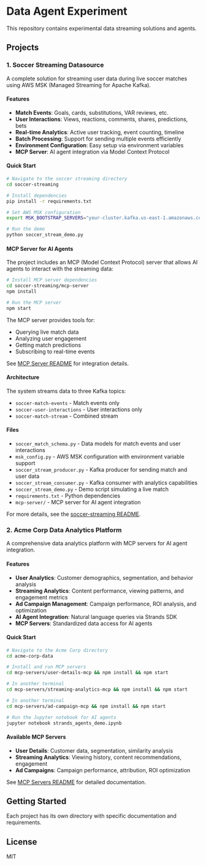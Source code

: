# Data Agent Experiment

This repository contains experimental data streaming solutions and agents.

## Projects

### 1. Soccer Streaming Datasource

A complete solution for streaming user data during live soccer matches using AWS MSK (Managed Streaming for Apache Kafka).

#### Features
- **Match Events**: Goals, cards, substitutions, VAR reviews, etc.
- **User Interactions**: Views, reactions, comments, shares, predictions, bets
- **Real-time Analytics**: Active user tracking, event counting, timeline
- **Batch Processing**: Support for sending multiple events efficiently
- **Environment Configuration**: Easy setup via environment variables
- **MCP Server**: AI agent integration via Model Context Protocol

#### Quick Start

```bash
# Navigate to the soccer streaming directory
cd soccer-streaming

# Install dependencies
pip install -r requirements.txt

# Set AWS MSK configuration
export MSK_BOOTSTRAP_SERVERS="your-cluster.kafka.us-east-1.amazonaws.com:9092"

# Run the demo
python soccer_stream_demo.py
```

#### MCP Server for AI Agents

The project includes an MCP (Model Context Protocol) server that allows AI agents to interact with the streaming data:

```bash
# Install MCP server dependencies
cd soccer-streaming/mcp-server
npm install

# Run the MCP server
npm start
```

The MCP server provides tools for:
- Querying live match data
- Analyzing user engagement
- Getting match predictions
- Subscribing to real-time events

See [MCP Server README](./soccer-streaming/mcp-server/README.md) for integration details.

#### Architecture

The system streams data to three Kafka topics:
- `soccer-match-events` - Match events only
- `soccer-user-interactions` - User interactions only  
- `soccer-match-stream` - Combined stream

#### Files
- `soccer_match_schema.py` - Data models for match events and user interactions
- `msk_config.py` - AWS MSK configuration with environment variable support
- `soccer_stream_producer.py` - Kafka producer for sending match and user data
- `soccer_stream_consumer.py` - Kafka consumer with analytics capabilities
- `soccer_stream_demo.py` - Demo script simulating a live match
- `requirements.txt` - Python dependencies
- `mcp-server/` - MCP server for AI agent integration

For more details, see the [soccer-streaming README](./soccer-streaming/README.md).

### 2. Acme Corp Data Analytics Platform

A comprehensive data analytics platform with MCP servers for AI agent integration.

#### Features
- **User Analytics**: Customer demographics, segmentation, and behavior analysis
- **Streaming Analytics**: Content performance, viewing patterns, and engagement metrics
- **Ad Campaign Management**: Campaign performance, ROI analysis, and optimization
- **AI Agent Integration**: Natural language queries via Strands SDK
- **MCP Servers**: Standardized data access for AI agents

#### Quick Start

```bash
# Navigate to the Acme Corp directory
cd acme-corp-data

# Install and run MCP servers
cd mcp-servers/user-details-mcp && npm install && npm start

# In another terminal
cd mcp-servers/streaming-analytics-mcp && npm install && npm start

# In another terminal  
cd mcp-servers/ad-campaign-mcp && npm install && npm start

# Run the Jupyter notebook for AI agents
jupyter notebook strands_agents_demo.ipynb
```

#### Available MCP Servers
- **User Details**: Customer data, segmentation, similarity analysis
- **Streaming Analytics**: Viewing history, content recommendations, engagement
- **Ad Campaigns**: Campaign performance, attribution, ROI optimization

See [MCP Servers README](./acme-corp-data/mcp-servers/README.md) for detailed documentation.

## Getting Started

Each project has its own directory with specific documentation and requirements.

## License

MIT